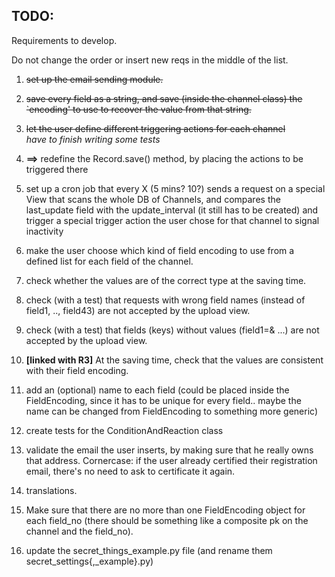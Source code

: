 TODO:
-----

Requirements to develop.

Do not change the order or insert new reqs in the middle of the list.

1. ~~set up the email sending module.~~

1. ~~save every field as a string, and save (inside the channel class) the `encoding' to use to recover the value from that string.~~

1. ~~let the user define different triggering actions for each channel~~ <br />
*have to finish writing some tests*

1. **==>** redefine the Record.save() method, by placing the actions to be triggered there

5. set up a cron job that every X (5 mins? 10?) sends a request on a special View that scans the whole DB of Channels, and compares the last_update field with the update_interval (it still has to be created) and trigger a special trigger action the user chose for that channel to signal inactivity

1. make the user choose which kind of field encoding to use from a defined list for each field of the channel.

1. check whether the values are of the correct type at the saving time.

1. check (with a test) that requests with wrong field names (instead of field1, .., field43) are not accepted by the upload view.

1. check (with a test) that fields (keys) without values (field1=& ...) are not accepted by the upload view.

10. **[linked with R3]** At the saving time, check that the values are consistent with their field encoding.


1. add an (optional) name to each field (could be placed inside the FieldEncoding, since it has to be unique for every field.. maybe the name can be changed from FieldEncoding to something more generic)

1. create tests for the ConditionAndReaction class

1. validate the email the user inserts, by making sure that he really owns that address.
Cornercase: if the user already certified their registration email, there's no need to ask to certificate it again.

1. translations.

15. Make sure that there are no more than one FieldEncoding object for each field_no (there should be something like a composite pk on the channel and the field_no).

1. update the secret_things_example.py file (and rename them secret_settings{,_example}.py)
